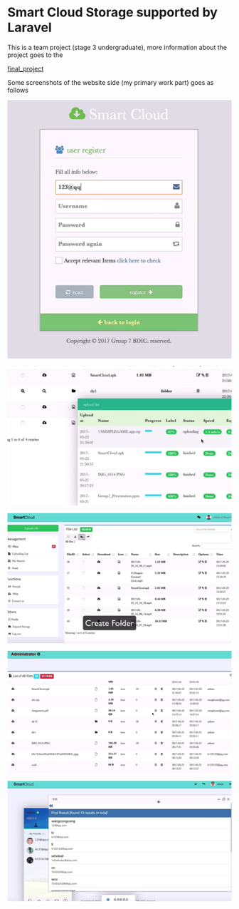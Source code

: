 # Smart Cloud Storage supported by Laravel

This is a team project (stage 3 undergraduate), more information about the project goes to the 

[final_project](final_report.pdf)

Some screenshots of the website side (my primary work part) goes as follows

![1](screenshots/1.png)

![2](screenshots/2.png)



![2](screenshots/4.png)

![2](screenshots/5.png)



![2](screenshots/6.png)


